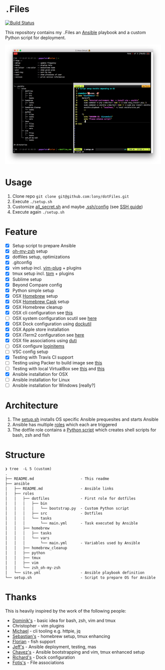 `.`Files
========

[![Build Status](https://travis-ci.org/lony/dotFiles.svg?branch=master)](https://travis-ci.org/lony/dotFiles)

This repository contains my `.`Files an [Ansible](https://en.wikipedia.org/w/index.php?oldid=803771758) playbook and a custom Python script for deployment.

![Sample cli setup](image.png)

# Usage

1. Clone repo `git clone git@github.com:lony/dotFiles.git`
2. Execute `./setup.sh`
3. Customize [all_secret.sh](ansible/roles/dotfiles/src/bash_zsh/all_secret-example.sh) and maybe [.ssh/config](ansible/roles/dotfiles/src/.ssh/config) (see [SSH guide](https://lony.github.io/post/2017/cli-commands/#secure-shell-command-ssh))
2. Execute again `./setup.sh`

# Feature

* [x] Setup script to prepare Ansible
* [x] [oh-my-zsh](https://github.com/robbyrussell/oh-my-zsh) setup
* [x] dotfiles setup, optimizations
* [x] .gitconfig
* [x] vim setup incl. [vim-plug](https://github.com/junegunn/vim-plug) + plugins
* [x] tmux setup incl. [tpm](https://github.com/tmux-plugins/tpm) + plugins
* [x] Sublime setup
* [x] Beyond Compare config
* [x] Python simple setup
* [x] OSX [Homebrew](https://brew.sh/) setup
* [x] OSX [Homebrew Cask](https://caskroom.github.io/) setup
* [x] OSX Homebrew cleanup
* [x] OSX cli configuration see [this](https://lony.github.io/post/2016/mac-osx-setup/#user-interface)
* [ ] OSX system configuration scutil see [here](http://osxdaily.com/2012/10/24/set-the-hostname-computer-name-and-bonjour-name-separately-in-os-x/)
* [x] OSX Dock configuration using [dockutil](https://github.com/kcrawford/dockutil)
* [x] OSX Apple store installation
* [x] OSX iTerm2 configuration see [here](http://stratus3d.com/blog/2015/02/28/sync-iterm2-profile-with-dotfiles-repository/)
* [x] OSX file associations using [duti](https://github.com/moretension/duti)
* [ ] OSX configure [loginitems](https://github.com/OJFord/loginitems)
* [ ] VSC config setup
* [x] Testing with Travis CI support
* [ ] Testing using Packer to build image see [this](https://nickcharlton.net/posts/automating-macos-using-ansible.html)
* [ ] Testing with local VirtualBox see [this](https://github.com/geerlingguy/macos-virtualbox-vm) and [this](http://tobiwashere.de/2017/10/virtualbox-how-to-create-a-macos-high-sierra-vm-to-run-on-a-mac-host-system/)
* [x] Ansible installation for OSX
* [ ] Ansible installation for Linux
* [ ] Ansible installation for Windows [really?]

# Architecture

1. The [setup.sh](setup.sh) installs OS specific Ansible prequesites and starts Ansible
2. Ansible has multiple [roles](ansible/site.yml) which each are triggered
3. The dotfile role contains a [Python script](ansible/roles/dotfiles/bin/bootstrap.py) which creates shell scripts for bash, zsh and fish

# Structure

```
❯ tree  -L 5 (custom)
.
├── README.md                     - This readme
├── ansible
│   ├── README.md                 - Ansible links
│   ├── roles
│   │   ├── dotfiles              - First role for dotfiles
│   │   │   ├── bin
│   │   │   │   └── bootstrap.py  - Custom Python script
│   │   │   ├── src               - Dotfiles
│   │   │   └── tasks
│   │   │       └── main.yml      - Task executed by Ansible
│   │   ├── homebrew
│   │   │   ├── tasks
│   │   │   └── vars
│   │   │       └── main.yml      - Variables used by Ansible
│   │   ├── homebrew_cleanup
│   │   ├── python
│   │   ├── tmux
│   │   ├── vim
│   │   └── zsh_oh-my-zsh
│   └── site.yml                  - Ansible playbook definition
└── setup.sh                      - Script to prepare OS for Ansible
```

# Thanks

This is heavily inspired by the work of the following people:

* [Dominik's](https://github.com/dhabersack/dotfiles) - basic idea for bash, zsh, vim and tmux
* Christopher - vim plugins
* [Michael](https://github.com/ludwigm) - cli tooling e.g. httpie, jq
* [Sebastian's](https://github.com/hypebeast/dotfiles) - homebrew setup, tmux enhancing
* [Florian](https://github.com/floschnell) - fish support
* [Jeff's](https://github.com/geerlingguy/mac-dev-playbook) - Ansible deployment, testing, mas
* [Chavez's](https://github.com/mtchavez/mac-ansible) - Ansible bootstrapping and vim, tmux enhanced setup
* [Richard's](https://github.com/ricbra/mac-dev-playbook) - Dock configuration
* [Fotis's](https://github.com/fgimian/macbuild) - File associations
